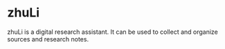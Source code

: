 # zhuLi
zhuLi is a digital research assistant.
It can be used to collect and organize sources and research notes.